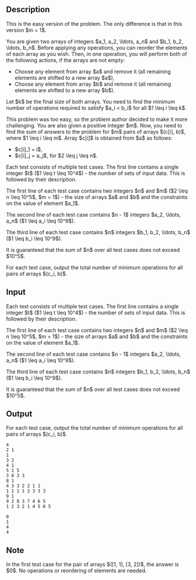 ## Description

<div><p><span class="tex-font-style-bf">This is the easy version of the problem. The only difference is that in this version $m = 1$.</span></p><p>You are given two arrays of integers $a_1, a_2, \ldots, a_n$ and $b_1, b_2, \ldots, b_n$. Before applying any operations, you can reorder the elements of each array as you wish. Then, in one operation, you will perform both of the following actions, if the arrays are not empty:</p><ul><li> Choose any element from array $a$ and remove it (all remaining elements are shifted to a new array $a$),</li><li> Choose any element from array $b$ and remove it (all remaining elements are shifted to a new array $b$).</li></ul><p>Let $k$ be the final size of both arrays. You need to find the minimum number of operations required to satisfy $a_i &lt; b_i$ for all $1 \leq i \leq k$.</p><p>This problem was too easy, so the problem author decided to make it more challenging. You are also given a positive integer $m$. Now, you need to find the sum of answers to the problem for $m$ pairs of arrays $(c[i], b)$, where $1 \leq i \leq m$. Array $c[i]$ is obtained from $a$ as follows:</p><ul><li> $c[i]_1 = i$,</li><li> $c[i]_j = a_j$, for $2 \leq j \leq n$.</li></ul></div><div class="input-specification"><p>Each test consists of multiple test cases. The first line contains a single integer $t$ ($1 \leq t \leq 10^4$) - the number of sets of input data. This is followed by their description.</p><p>The first line of each test case contains two integers $n$ and $m$ ($2 \leq n \leq 10^5$, $m = 1$) - the size of arrays $a$ and $b$ and the constraints on the value of element $a_1$.</p><p>The second line of each test case contains $n - 1$ integers $a_2, \ldots, a_n$ ($1 \leq a_i \leq 10^9$).</p><p>The third line of each test case contains $n$ integers $b_1, b_2, \ldots, b_n$ ($1 \leq b_i \leq 10^9$).</p><p>It is guaranteed that the sum of $n$ over all test cases does not exceed $10^5$.</p></div><div class="output-specification"><p>For each test case, output the total number of minimum operations for all pairs of arrays $(c_i, b)$.</p></div>

## Input

<p>Each test consists of multiple test cases. The first line contains a single integer $t$ ($1 \leq t \leq 10^4$) - the number of sets of input data. This is followed by their description.</p><p>The first line of each test case contains two integers $n$ and $m$ ($2 \leq n \leq 10^5$, $m = 1$) - the size of arrays $a$ and $b$ and the constraints on the value of element $a_1$.</p><p>The second line of each test case contains $n - 1$ integers $a_2, \ldots, a_n$ ($1 \leq a_i \leq 10^9$).</p><p>The third line of each test case contains $n$ integers $b_1, b_2, \ldots, b_n$ ($1 \leq b_i \leq 10^9$).</p><p>It is guaranteed that the sum of $n$ over all test cases does not exceed $10^5$.</p>

## Output

<p>For each test case, output the total number of minimum operations for all pairs of arrays $(c_i, b)$.</p>





```input1|2,3,4,8,9,10
4
2 1
1
3 2
4 1
5 1 5
3 8 3 3
8 1
4 3 3 2 2 1 1
1 1 1 1 3 3 3 3
9 1
9 2 8 3 7 4 6 5
1 2 3 2 1 4 5 6 5
```




```output1
0
1
4
4
```



## Note

<p>In the first test case for the pair of arrays $([1, 1], [3, 2])$, the answer is $0$. No operations or reordering of elements are needed.</p>
